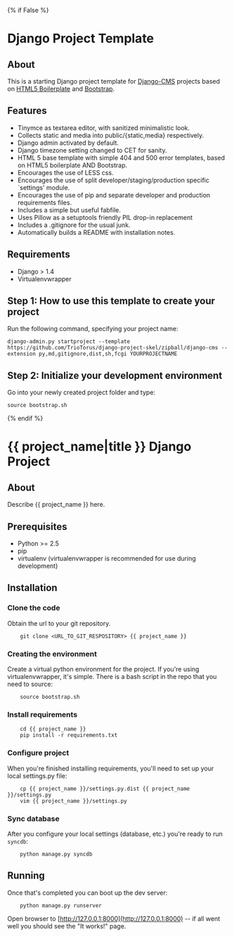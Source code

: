 {% if False %}
# Django Project Template


## About

This is a starting Django project template for [Django-CMS](http://www.django-cms.org/) projects based on [HTML5 Boilerplate](http://html5boilerplate.com) and [Bootstrap](http://twitter.github.com/bootstrap/index.html).


## Features ##

* Tinymce as textarea editor, with sanitized minimalistic look.
* Collects static and media into public/{static,media} respectively.
* Django admin activated by default.
* Django timezone setting changed to CET for sanity.
* HTML 5 base template with simple 404 and 500 error templates, based on HTML5 boilerplate AND Bootstrap.
* Encourages the use of LESS css.
* Encourages the use of split developer/staging/production specific `settings' module.
* Encourages the use of pip and separate developer and production requirements files.
* Includes a simple but useful fabfile.
* Uses Pillow as a setuptools friendly PIL drop-in replacement
* Includes a .gitignore for the usual junk.
* Automatically builds a README with installation notes.


## Requirements ##

* Django > 1.4
* Virtualenvwrapper


## Step 1: How to use this template to create your project ##

Run the following command, specifying your project name:

    django-admin.py startproject --template https://github.com/TrioTorus/django-project-skel/zipball/django-cms --extension py,md,gitignore,dist,sh,fcgi YOURPROJECTNAME


## Step 2: Initialize your development environment ##

Go into your newly created project folder and type:
    
    source bootstrap.sh

{% endif %}
# {{ project_name|title }} Django Project #

## About ##

Describe {{ project_name }} here.

## Prerequisites ##

* Python >= 2.5
* pip
* virtualenv (virtualenvwrapper is recommended for use during development)

## Installation ##

### Clone the code ###

Obtain the url to your git repository.

        git clone <URL_TO_GIT_RESPOSITORY> {{ project_name }}

### Creating the environment ###

Create a virtual python environment for the project. If you're using virtualenvwrapper,
it's simple. There is a bash script in the repo that you need to source:

        source bootstrap.sh

### Install requirements ###

        cd {{ project_name }}
        pip install -r requirements.txt

### Configure project ###
When you're finished installing requirements, you'll need to set up your local settings.py file:

        cp {{ project_name }}/settings.py.dist {{ project_name }}/settings.py
        vim {{ project_name }}/settings.py

### Sync database ###
After you configure your local settings (database, etc.) you're ready to run `syncdb`:

        python manage.py syncdb

## Running ##
Once that's completed you can boot up the dev server:

        python manage.py runserver

Open browser to [http://127.0.0.1:8000](http://127.0.0.1:8000) -- if all went well you should see the "It works!" page.
